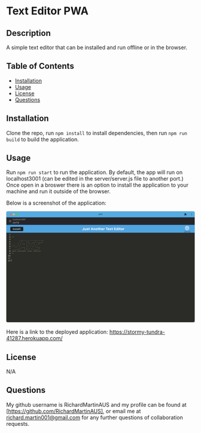 # Text Editor PWA

## Description

A simple text editor that can be installed and run offline or in the browser.

## Table of Contents

- [Installation](#installation)
- [Usage](#usage)
- [License](#license)
- [Questions](#questions)

## Installation

Clone the repo, run `npm install` to install dependencies, then run `npm run build` to build the application.

## Usage

Run `npm run start` to run the application. By default, the app will run on localhost3001 (can be edited in the server/server.js file to another port.) Once open in a broswer there is an option to install the application to your machine and run it outside of the browser.

Below is a screenshot of the application:

![Screenshot of app in insomnia](assets/images/screenshot01.jpg?raw=true)

Here is a link to the deployed application: https://stormy-tundra-41287.herokuapp.com/

## License

N/A

## Questions

My github username is RichardMartinAUS and my profile can be found at [https://github.com/RichardMartinAUS], or email me at richard.martin001@gmail.com for any further questions of collaboration requests.
